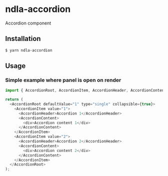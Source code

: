 # ndla-accordion

Accordion component

## Installation

```sh
$ yarn ndla-accordion
```

## Usage

### Simple example where panel is open on render

```js
import { AccordionRoot, AccordionItem, AccordionHeader, AccordionContent } from "@ndla/accordion";

return (
  <AccordionRoot defaultValue="1" type="single" collapsible={true}>
    <AccordionItem value="1">
      <AccordionHeader>Accordion 1</AccordionHeader>
      <AccordionContent>
        <div>Accordion content 1</div>
      </AccordionContent>
    </AccordionItem>
    <AccordionItem value="2">
      <AccordionHeader>Accordion 2</AccordionHeader>
      <AccordionContent>
        <div>Accordion content 2</div>
      </AccordionContent>
    </AccordionItem>
  </AccordionRoot>
);
```
